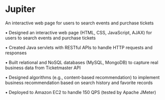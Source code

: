 # Jupiter

An interactive web page for users to search events and purchase tickets 

• Designed an interactive web page (HTML, CSS, JavaScript, AJAX) for users to search events and purchase tickets

• Created Java servlets with RESTful APIs to handle HTTP requests and responses

• Built relational and NoSQL databases (MySQL, MongoDB) to capture real business data from Ticketmaster API

• Designed algorithms (e.g., content-based recommendation) to implement business recommendation based on
search history and favorite records

• Deployed to Amazon EC2 to handle 150 QPS (tested by Apache JMeter)
